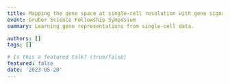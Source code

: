 ```yaml
---
title: Mapping the gene space at single-cell resolution with gene signal pattern analysis
event: Gruber Science Fellowship Symposium
summary: Learning gene representations from single-cell data.

authors: []
tags: []

# Is this a featured talk? (true/false)
featured: false
date: '2023-05-20'
---
```

